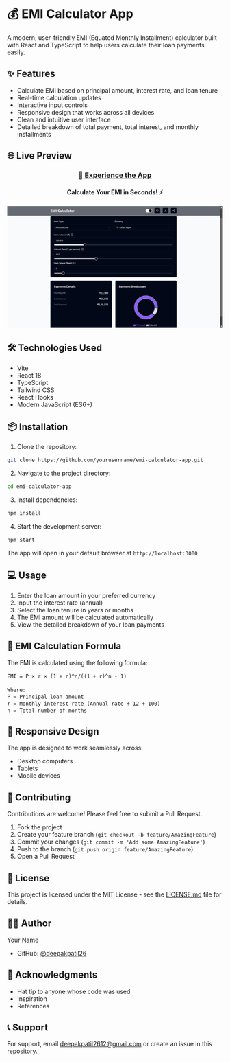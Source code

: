 # 💰 EMI Calculator App

A modern, user-friendly EMI (Equated Monthly Installment) calculator built with React and TypeScript to help users calculate their loan payments easily.

## ✨ Features

- Calculate EMI based on principal amount, interest rate, and loan tenure
- Real-time calculation updates
- Interactive input controls
- Responsive design that works across all devices
- Clean and intuitive user interface
- Detailed breakdown of total payment, total interest, and monthly installments

## 🌐 Live Preview

<div align="center">
  
### 🚀 [Experience the App](https://emi-calculator-app-fawn.vercel.app/) 
#### Calculate Your EMI in Seconds! ⚡️
  
</div>

![EMI Calculator Screenshot](public/emi-calculator-app.png) <!-- Add your app screenshot here -->

## 🛠️ Technologies Used

- Vite
- React 18
- TypeScript
- Tailwind CSS <!-- Update based on your styling solution -->
- React Hooks
- Modern JavaScript (ES6+)

## 📦 Installation

1. Clone the repository:
```bash
git clone https://github.com/yourusername/emi-calculator-app.git
```

2. Navigate to the project directory:
```bash
cd emi-calculator-app
```

3. Install dependencies:
```bash
npm install
```

4. Start the development server:
```bash
npm start
```

The app will open in your default browser at `http://localhost:3000`

## 💻 Usage

1. Enter the loan amount in your preferred currency
2. Input the interest rate (annual)
3. Select the loan tenure in years or months
4. The EMI amount will be calculated automatically
5. View the detailed breakdown of your loan payments

## 🧮 EMI Calculation Formula

The EMI is calculated using the following formula:

```
EMI = P × r × (1 + r)^n/((1 + r)^n - 1)

Where:
P = Principal loan amount
r = Monthly interest rate (Annual rate ÷ 12 ÷ 100)
n = Total number of months
```

## 📱 Responsive Design

The app is designed to work seamlessly across:
- Desktop computers
- Tablets
- Mobile devices

## 🤝 Contributing

Contributions are welcome! Please feel free to submit a Pull Request.

1. Fork the project
2. Create your feature branch (`git checkout -b feature/AmazingFeature`)
3. Commit your changes (`git commit -m 'Add some AmazingFeature'`)
4. Push to the branch (`git push origin feature/AmazingFeature`)
5. Open a Pull Request

## 📝 License

This project is licensed under the MIT License - see the [LICENSE.md](LICENSE.md) file for details.

## 👨‍💻 Author

Your Name
- GitHub: [@deepakpatil26](https://github.com/deepakpatil26)

## 🙏 Acknowledgments

- Hat tip to anyone whose code was used
- Inspiration
- References

## 📞 Support

For support, email deepakpatil2612@gmail.com or create an issue in this repository.